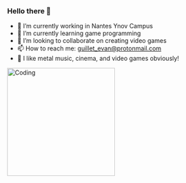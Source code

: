 ### Hello there 👋

- 🔭 I’m currently working in Nantes Ynov Campus
- 🌱 I’m currently learning game programming
- 👯 I’m looking to collaborate on creating video games
- 📫 How to reach me: guillet_evan@protonmail.com
- 👀 I like metal music, cinema, and video games obviously!

<img alt="Coding" width="250" src="https://i.gifer.com/origin/98/98eda5b292bc33c779b8499d656f90ad_w200.gif">
